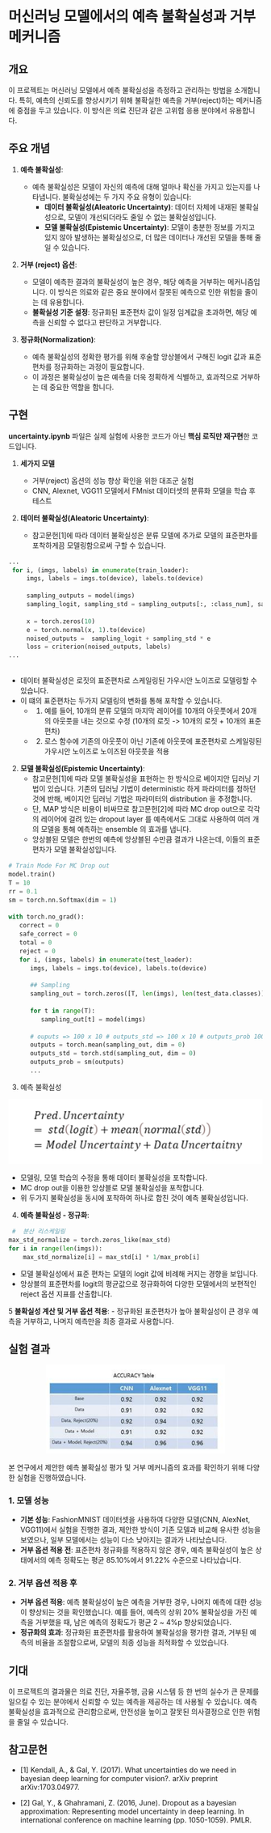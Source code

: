 # 머신러닝 모델에서의 예측 불확실성과 거부 메커니즘

## 개요

이 프로젝트는 머신러닝 모델에서 예측 불확실성을 측정하고 관리하는 방법을 소개합니다.
특히, 예측의 신뢰도를 향상시키기 위해 불확실한 예측을 거부(reject)하는 메커니즘에 중점을 두고 있습니다.
이 방식은 의료 진단과 같은 고위험 응용 분야에서 유용합니다.

## 주요 개념

1. **예측 불확실성**:
    - 예측 불확실성은 모델이 자신의 예측에 대해 얼마나 확신을 가지고 있는지를 나타냅니다. 불확실성에는 두 가지 주요 유형이 있습니다:
        - **데이터 불확실성(Aleatoric Uncertainty)**: 데이터 자체에 내재된 불확실성으로, 모델이 개선되더라도 줄일 수 없는 불확실성입니다.
        - **모델 불확실성(Epistemic Uncertainty)**: 모델이 충분한 정보를 가지고 있지 않아 발생하는 불확실성으로, 더 많은 데이터나 개선된 모델을 통해 줄일 수 있습니다.

2. **거부 (reject) 옵션**:
    - 모델이 예측한 결과의 불확실성이 높은 경우, 해당 예측을 거부하는 메커니즘입니다. 이 방식은 의료와 같은 중요 분야에서 잘못된 예측으로 인한 위험을 줄이는 데 유용합니다.
    - **불확실성 기준 설정**: 정규화된 표준편차 값이 일정 임계값을 초과하면, 해당 예측을 신뢰할 수 없다고 판단하고 거부합니다.

3. **정규화(Normalization)**:
    - 예측 불확실성의 정확한 평가를 위해 후술할 앙상블에서 구해진 logit 값과 표준편차를 정규화하는 과정이 필요합니다.
    - 이 과정은 불확실성이 높은 예측을 더욱 정확하게 식별하고, 효과적으로 거부하는 데 중요한 역할을 합니다.

## 구현
**uncertainty.ipynb** 파일은 실제 실험에 사용한 코드가 아닌 **핵심 로직만 재구현**한 코드입니다. 
1. **세가지 모델**
   - 거부(reject) 옵션의 성능 향상 확인을 위한 대조군 실험
   - CNN, Alexnet, VGG11 모델에서 FMnist 데이터셋의 분류화 모델을 학습 후 테스트


2. **데이터 불확실성(Aleatoric Uncertainty)**:
   - 참고문헌[1]에 따라 데이터 불확실성은 분류 모델에 추가로 모델의 표준편차를 포착하게끔 모델링함으로써 구할 수 있습니다.
```python
...
 for i, (imgs, labels) in enumerate(train_loader):
     imgs, labels = imgs.to(device), labels.to(device)

     sampling_outputs = model(imgs)
     sampling_logit, sampling_std = sampling_outputs[:, :class_num], sampling_outputs[:, class_num : ]

     x = torch.zeros(10)
     e = torch.normal(x, 1).to(device)
     noised_outputs =  sampling_logit + sampling_std * e
     loss = criterion(noised_outputs, labels)
...
        
```
   - 데이터 불확실성은 로짓의 표준편차로 스케일링된 가우시안 노이즈로 모델링할 수 있습니다. 
   - 이 떄의 표준편차는 두가지 모델링의 변화를 통해 포착할 수 있습니다.
     - 1. 예를 들어, 10개의 분류 모델의 마지막 레이어를 10개의 아웃풋에서 20개의 아웃풋을 내는 것으로 수정 (10개의 로짓 -> 10개의 로짓 + 10개의 표준편차)
     - 2. 로스 함수에 기존의 아웃풋이 아닌 기존에 아웃풋에 표준편차로 스케일링된 가우시안 노이즈로 노이즈된 아웃풋을 적용  

2. **모델 불확실성(Epistemic Uncertainty)**:
   - 참고문헌[1]에 따라 모델 불확실성을 표현하는 한 방식으로 베이지안
     딥러닝 기법이 있습니다. 기존의 딥러닝 기법이
     deterministic 하게 파라미터를 정하던 것에 반해,
     베이지안 딥러닝 기법은 파라미터의 distribution 을
     추정합니다.
   - 단, MAP 방식은 비용이 비싸므로 참고문헌[2]에 따라 MC drop out으로 각각의 레이어에 걸려 있는 dropout layer 를
     예측에서도 그대로 사용하여 여러 개의 모델을 통해 예측하는 ensemble 의 효과를 냅니다.
   - 앙상블된 모델은 한번의 예측에 앙상블된 수만큼 결과가 나온는데, 이들의 표준편차가 모델 불확실성입니다.
   
```python
# Train Mode For MC Drop out
model.train()
T = 10
rr = 0.1
sm = torch.nn.Softmax(dim = 1)

with torch.no_grad():
   correct = 0
   safe_correct = 0
   total = 0
   reject = 0
   for i, (imgs, labels) in enumerate(test_loader):
      imgs, labels = imgs.to(device), labels.to(device)

      ## Sampling
      sampling_out = torch.zeros([T, len(imgs), len(test_data.classes)]).to(device)

      for t in range(T):
         sampling_out[t] = model(imgs)

      # ouputs => 100 x 10 # outputs_std => 100 x 10 # outputs_prob 100 x 10
      outputs = torch.mean(sampling_out, dim = 0)
      outputs_std = torch.std(sampling_out, dim = 0)
      outputs_prob = sm(outputs)
      ...
```

3. 예측 불확실성

![예측 불학실성](prediction_uncertainity.png)
 - 모델링, 모델 학습의 수정을 통해 데이터 불확실성을 포착합니다.
 - MC drop out을 이용한 앙상블로 모델 불확실성을 포착합니다.
 - 위 두가지 불확실성을 동시에 포착하여 하나로 합친 것이 예측 불확실성입니다.


4. **예측 불확실성 - 정규화**:
```python
 #  분산 리스케일링
max_std_normalize = torch.zeros_like(max_std)
for i in range(len(imgs)):
    max_std_normalize[i] = max_std[i] * 1/max_prob[i]
```
 -  모델 불확실성에서 표준 편차는 모델의 logit 값에 비례해 커지는 경향을 보입니다. 
 - 앙상블의 표준편차를 logit의 평균값으로 정규화하여 다양한 모델에서의 보편적인 reject 옵션 지표를 산출합니다.
   
5 **불확실성 계산 및 거부 옵션 적용**:
    - 정규화된 표준편차가 높아 불확실성이 큰 경우 예측을 거부하고, 나머지 예측만을 최종 결과로 사용합니다.
   

## 실험 결과
<p align="center">
  <img src="table.png" alt="Table">
</p>

본 연구에서 제안한 예측 불확실성 평가 및 거부 메커니즘의 효과를 확인하기 위해 다양한 실험을 진행하였습니다.

### 1. 모델 성능
- **기본 성능**: FashionMNIST 데이터셋을 사용하여 다양한 모델(CNN, AlexNet, VGG11)에서 실험을 진행한 결과, 제안한 방식이 기존 모델과 비교해 유사한 성능을 보였으나, 일부 모델에서는 성능이 다소 낮아지는 결과가 나타났습니다.
- **거부 옵션 적용 전**: 표준편차 정규화를 적용하지 않은 경우, 예측 불확실성이 높은 상태에서의 예측 정확도는 평균 85.10%에서 91.22% 수준으로 나타났습니다.

### 2. 거부 옵션 적용 후
- **거부 옵션 적용**: 예측 불확실성이 높은 예측을 거부한 경우, 나머지 예측에 대한 성능이 향상되는 것을 확인했습니다. 예를 들어, 예측의 상위 20% 불확실성을 가진 예측을 거부했을 때, 남은 예측의 정확도가 평균 2 ~ 4%p 향상되었습니다.
- **정규화의 효과**: 정규화된 표준편차를 활용하여 불확실성을 평가한 결과, 거부된 예측의 비율을 조절함으로써, 모델의 최종 성능을 최적화할 수 있었습니다.



## 기대

이 프로젝트의 결과물은 의료 진단, 자율주행, 금융 시스템 등 한 번의 실수가 큰 문제를 일으킬 수 있는 분야에서 신뢰할 수 있는 예측을 제공하는 데 사용될 수 있습니다. 예측 불확실성을 효과적으로 관리함으로써, 안전성을 높이고 잘못된 의사결정으로 인한 위험을 줄일 수 있습니다.

## 참고문헌
- [1] Kendall, A., & Gal, Y. (2017). What uncertainties
do we need in bayesian deep learning for computer
vision?. arXiv preprint arXiv:1703.04977.

- [2] Gal, Y., & Ghahramani, Z. (2016, June). Dropout
as a bayesian approximation: Representing model
uncertainty in deep learning. In international
conference on machine learning (pp. 1050-1059).
PMLR.